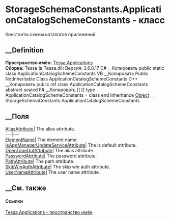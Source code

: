 # StorageSchemaConstants.ApplicationCatalogSchemeConstants - класс
Константы схемы каталогов приложений
## __Definition
 **Пространство имён:** [Tessa.Applications](N_Tessa_Applications.htm)  
 **Сборка:** Tessa (в Tessa.dll) Версия: 3.6.0.17
C# __Копировать
     public static class ApplicationCatalogSchemeConstants
VB __Копировать
     Public NotInheritable Class ApplicationCatalogSchemeConstants
C++ __Копировать
     public ref class ApplicationCatalogSchemeConstants abstract sealed
F# __Копировать
     [<AbstractClassAttribute>]
    [<SealedAttribute>]
    type ApplicationCatalogSchemeConstants = class end
Inheritance
    [Object](https://learn.microsoft.com/dotnet/api/system.object) __ StorageSchemaConstants.ApplicationCatalogSchemeConstants
##  __Поля
[AliasAttribute](F_Tessa_Applications_StorageSchemaConstants_ApplicationCatalogSchemeConstants_AliasAttribute.htm)|
The alias attribute.  
---|---  
[ElementName](F_Tessa_Applications_StorageSchemaConstants_ApplicationCatalogSchemeConstants_ElementName.htm)|
The element name.  
[IsAppManagerUpdateServiceAttribute](F_Tessa_Applications_StorageSchemaConstants_ApplicationCatalogSchemeConstants_IsAppManagerUpdateServiceAttribute.htm)|
The is default attribute.  
[OpenTimeOutAttribute](F_Tessa_Applications_StorageSchemaConstants_ApplicationCatalogSchemeConstants_OpenTimeOutAttribute.htm)|
The alias attribute.  
[PasswordAttribute](F_Tessa_Applications_StorageSchemaConstants_ApplicationCatalogSchemeConstants_PasswordAttribute.htm)|
The password attribute.  
[PathAttribute](F_Tessa_Applications_StorageSchemaConstants_ApplicationCatalogSchemeConstants_PathAttribute.htm)|
The path attribute.  
[SkipWinAuthAttribute](F_Tessa_Applications_StorageSchemaConstants_ApplicationCatalogSchemeConstants_SkipWinAuthAttribute.htm)|
The skip win auth attribute.  
[UserNameAttribute](F_Tessa_Applications_StorageSchemaConstants_ApplicationCatalogSchemeConstants_UserNameAttribute.htm)|
The user name attribute.  
## __См. также
#### Ссылки
[Tessa.Applications - пространство имён](N_Tessa_Applications.htm)
